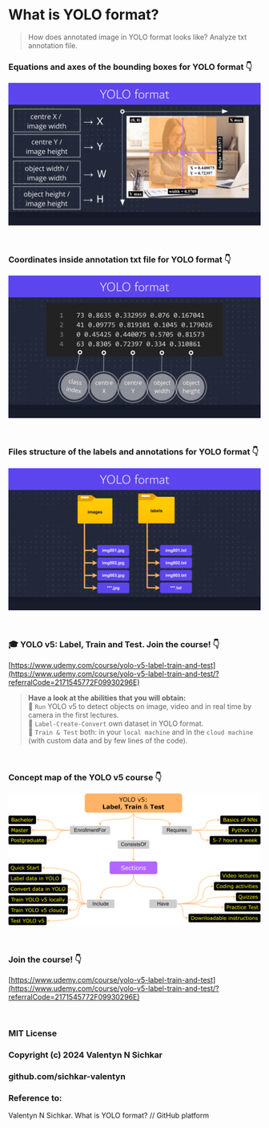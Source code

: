 # What is YOLO format?
> How does annotated image in YOLO format looks like? Analyze txt annotation file.

### Equations and axes of the bounding boxes for YOLO format 👇
![Equations and axes of the bounding boxes for YOLO format](images/yolov5_axes.png)

<br/>

### Coordinates inside annotation txt file for YOLO format 👇
![Coordinates inside annotation txt file for YOLO format](images/yolov5_coordinates.png)

<br/>

### Files structure of the labels and annotations for YOLO format 👇
![Files structure of the labels and annotations for YOLO format](images/yolov5_files.png)

<br/>

### 🎓 YOLO v5: Label, Train and Test. Join the course! 👇
[https://www.udemy.com/course/yolo-v5-label-train-and-test](https://www.udemy.com/course/yolo-v5-label-train-and-test/?referralCode=2171545772F09930296E)

> **Have a look at the abilities that you will obtain:**  
> 📢 `Run` YOLO v5 to detect objects on image, video and in real time by camera in the first lectures.  
> 📢 `Label-Create-Convert` own dataset in YOLO format.  
> 📢 `Train & Test` both: in your `local machine` and in the `cloud machine` (with custom data and by few lines of the code).  

<br/>

### Concept map of the YOLO v5 course 👇
![Concept map of the YOLO v5 course](images/concept_map_YOLO_v5.png)

<br/>

### Join the course! 👇
[https://www.udemy.com/course/yolo-v5-label-train-and-test](https://www.udemy.com/course/yolo-v5-label-train-and-test/?referralCode=2171545772F09930296E)

<br/>

### MIT License
### Copyright (c) 2024 Valentyn N Sichkar
### github.com/sichkar-valentyn
### Reference to:
Valentyn N Sichkar. What is YOLO format? // GitHub platform
